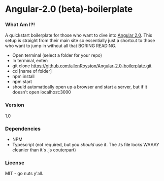 # Angular-2.0 (beta)-boilerplate


### What Am I?!
A quickstart boilerplate for those who want to dive into [Angular 2.0](https://angular.io/docs/ts/latest/quickstart.html).  This setup is straight from their main site so essentially just a shortcut to those who want to jump in without all that BORING READING.
  - Open terminal (select a folder for your repo)
  - In terminal, enter:  
  - git clone https://github.com/allenRoyston/Angular-2.0-boilerplate.git
  - cd [name of folder]
  - npm install
  - npm start
  - should automatically open up a browser and start a server, but if it doesn't open localhost:3000
  

### Version
1.0


### Dependencies
- NPM
- Typescript (not required, but you *should* use it.  The .ts file looks WAAAY cleanier than it's .js couterpart)



### License
MIT - go nuts y'all.
